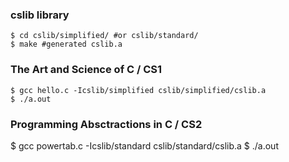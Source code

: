 ### cslib library
```shell
$ cd cslib/simplified/ #or cslib/standard/
$ make #generated cslib.a
```

### The Art and Science of C / CS1
```shell
$ gcc hello.c -Icslib/simplified cslib/simplified/cslib.a
$ ./a.out 
```
### Programming Absctractions in C / CS2
$ gcc powertab.c -Icslib/standard cslib/standard/cslib.a
$ ./a.out
